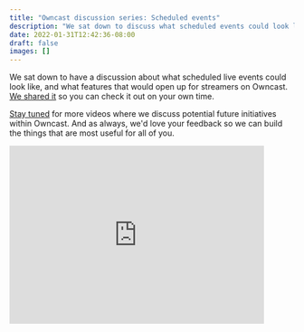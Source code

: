 ```yaml
---
title: "Owncast discussion series: Scheduled events"
description: "We sat down to discuss what scheduled events could look like and what features that would open up for streamers."
date: 2022-01-31T12:42:36-08:00
draft: false
images: []
---
```


We sat down to have a discussion about what scheduled live events could look like, and what features that would open up for streamers on Owncast. [We shared it](https://youtu.be/memUaz03Npg) so you can check it out on your own time.

[Stay tuned](https://www.youtube.com/channel/UCZ4y3XLPKGg8vxVTUaGemDQ) for more videos where we discuss potential future initiatives within Owncast. And as always, we'd love your feedback so we can build the things that are most useful for all of you.

<iframe src="https://inv.riverside.rocks/embed/memUaz03Npg" width="450" height="315" frameBorder="0" scrolling="no"/>

